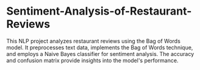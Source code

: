 # Sentiment-Analysis-of-Restaurant-Reviews
This NLP project analyzes restaurant reviews using the Bag of Words model. It preprocesses text data, implements the Bag of Words technique, and employs a Naive Bayes classifier for sentiment analysis. The accuracy and confusion matrix provide insights into the model's performance.
